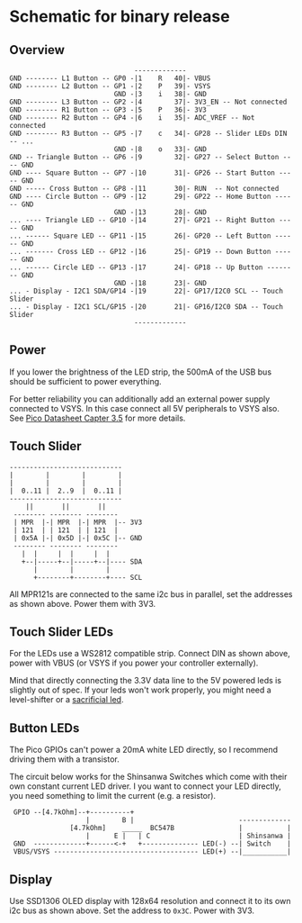 # Schematic for binary release

## Overview

```text
                               -------------
GND -------- L1 Button -- GP0 -|1    R   40|- VBUS
GND -------- L2 Button -- GP1 -|2    P   39|- VSYS
                          GND -|3    i   38|- GND
GND -------- L3 Button -- GP2 -|4        37|- 3V3_EN -- Not connected
GND -------- R1 Button -- GP3 -|5    P   36|- 3V3
GND -------- R2 Button -- GP4 -|6    i   35|- ADC_VREF -- Not connected
GND -------- R3 Button -- GP5 -|7    c   34|- GP28 -- Slider LEDs DIN -- ...
                          GND -|8    o   33|- GND
GND -- Triangle Button -- GP6 -|9        32|- GP27 -- Select Button ---- GND
GND ---- Square Button -- GP7 -|10       31|- GP26 -- Start Button ----- GND
GND ----- Cross Button -- GP8 -|11       30|- RUN  -- Not connected
GND ---- Circle Button -- GP9 -|12       29|- GP22 -- Home Button ------ GND
                          GND -|13       28|- GND
... ---- Triangle LED -- GP10 -|14       27|- GP21 -- Right Button ----- GND
... ------ Square LED -- GP11 -|15       26|- GP20 -- Left Button ------ GND
... ------- Cross LED -- GP12 -|16       25|- GP19 -- Down Button ------ GND
... ------ Circle LED -- GP13 -|17       24|- GP18 -- Up Button -------- GND
                          GND -|18       23|- GND
... - Display - I2C1 SDA/GP14 -|19       22|- GP17/I2C0 SCL -- Touch Slider
... - Display - I2C1 SCL/GP15 -|20       21|- GP16/I2C0 SDA -- Touch Slider
                               -------------
```

## Power

If you lower the brightness of the LED strip, the 500mA of the USB bus should be sufficient to power everything.

For better reliability you can additionally add an external power supply connected to VSYS. In this case connect all 5V peripherals to VSYS also.
See [Pico Datasheet Capter 3.5](https://datasheets.raspberrypi.com/picow/pico-w-datasheet.pdf) for more details.

## Touch Slider

```text
----------------------------
|        |        |        |
|        |        |        |
|  0..11 |  2..9  |  0..11 | 
----------------------------
    ||       ||       ||
 -------- -------- --------
 | MPR  |-| MPR  |-| MPR  |-- 3V3
 | 121  | | 121  | | 121  |
 | 0x5A |-| 0x5D |-| 0x5C |-- GND
 -------- -------- --------
   |  |     |  |     |  |
   +--|-----+--|-----+--|---- SDA
      |        |        |
      +--------+--------+---- SCL

```

All MPR121s are connected to the same i2c bus in parallel, set the addresses as shown above.
Power them with 3V3.

## Touch Slider LEDs

For the LEDs use a WS2812 compatible strip. Connect DIN as shown above, power with VBUS (or VSYS if you power your controller externally).

Mind that directly connecting the 3.3V data line to the 5V powered leds is slightly out of spec. If your leds won't work properly, you might need a level-shifter or a [sacrificial led](https://hackaday.com/2017/01/20/cheating-at-5v-ws2812-control-to-use-a-3-3v-data-line/).

## Button LEDs

The Pico GPIOs can't power a 20mA white LED directly, so I recommend driving them with a transistor.

The circuit below works for the Shinsanwa Switches which come with their own constant current LED driver. I you want to connect your LED directly, you need something to limit the current (e.g. a resistor).

```text
 GPIO --[4.7kOhm]--+----------+
                   |        B |                          -------------
               [4.7kOhm]    _____  BC547B                |           |
                   |      E |   | C                      | Shinsanwa |
 GND  -------------+------<-+   +-------------- LED(-) --| Switch    |
 VBUS/VSYS ------------------------------------ LED(+) --|___________|

```

## Display

Use SSD1306 OLED display with 128x64 resolution and connect it to its own i2c bus as shown above. Set the address to `0x3C`. Power with 3V3.
